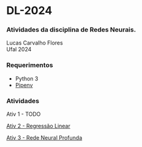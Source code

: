 
# DL-2024

### Atividades da disciplina de Redes Neurais.

Lucas Carvalho Flores  
Ufal 2024


### Requerimentos

* Python 3
* [Pipenv](https://pipenv.pypa.io/en/latest/)

### Atividades

Ativ 1 - TODO

[Ativ 2 - Regressão Linear](Ativ2_LinearRegression/)

[Ativ 3 - Rede Neural Profunda](Ativ3_DeepNeuralNetworkTutorial/)
